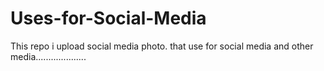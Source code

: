 # Uses-for-Social-Media
This repo i  upload  social media photo. that use for social media and other media....................
